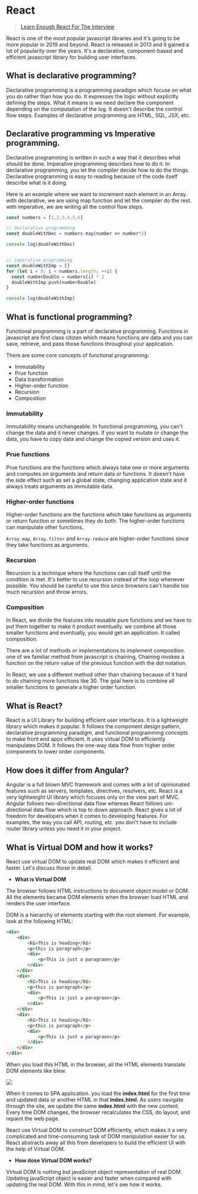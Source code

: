 # React

> [Learn Enough React For The Interview](https://medium.com/bb-tutorials-and-thoughts/learn-enough-react-for-the-interview-f460a2fa3aeb)

React is one of the most popular javascript libraries and it's going to be more popular in 2019 and beyond. React is released in 2013 and it gained a lot of popularity over the years.  It's a declarative, component-based and efficient javascript library for building user interfaces.

## What is declarative programming?

Declarative programming is a programming paradigm which focuse on what you do rather than how you do. It expresses the logic without explicitly defining the steps. What it means is we need declare the component depending on the computation of the log. It doesn't describe the control flow steps. Examples of declarative programming are HTML, SQL, JSX, etc.

## Declarative programming vs Imperative programming.

Declarative programming is written in such a way that it describes what should be done. Imperative programming describes how to do it. In declarative programming, you let the compiler decide how to do the things. Declarative programming is easy to reading because of the code itself describe what is it doing.

Here is an example where we want to increment each element in an Array. with declarative, we are using map function and let the compiler do the rest. with imperative, we are writing all the control flow steps.

```javascript
const numbers = [1,2,3,4,5,6]

// declarative programming
const doubleWithDec = numbers.map(number => number*2)

console.log(doubleWithDec)


// imperative programming
const doubleWithImp = []
for (let i = 0; i < numbers.length; ++i) {
  const numberDouble = numbers[i] * 2
  doubleWithImp.push(numberDouble)
}

console.log(doubleWithImp)
```
## What is functional programming?

Functional programming is a part of declarative programming. Functions in javascript are first class citizen which means functions are data and you can save, retrieve, and pass those functions throughout your application. 

There are some core concepts of functional programming:

* Immutability
* Prue function
* Data transformation
* Higher-order function
* Recursion
* Composition

### Immutability

Immutability means unchangeable. In functional programming, you can't change the data and it never changes. if you want to mutate or change the data, you have to copy data and change the copied version and uses it.

### Prue functions

Prue functions are the functions which always take one or more arguments and computes on arguments and return data or functions. It doesn't have the side effect such as set a global state, changing application state and it always treats arguments as immutable data.

### Higher-order functions

Higher-order functions are the functions which take functions as arguments or return function or sometimes they do both. The higher-order functions can manipulate other functions.

`Array.map`, `Array.filter` and `Array.reduce` are higher-order functions since they take functions as arguments.

### Recursion

Recursion is a technique where the functions can call itself until the condition is met. It's better to use recursion instead of the loop whenever possible. You should be careful to use this since browsers can't handle too much recursion and throw errors. 

### Composition

In React, we divide the features into reusable pure functions and we have to put them together to make it product eventually. we combine all those smaller functions and eventually, you would get an application. It called composition. 

There are a lot of methods or implementations to implement composition. one of we familiar method from javascript is chaining,  Chaining invokes a function on the return value of the previous function with the dot notation.

In React, we use a different method other than chaining because of it hard to do chaining more functions like 30. The goal here is to combine all smaller functions to generate a higher order function.

## What is React?

React is a UI Library for building efficient user interfaces. It is a lightweight library which makes it popular. It follows the component design pattern, declarative programming paradigm,  and functional programming concepts to make front end apps efficient. It uses virtual DOM to efficiently manipulates DOM. It follows the one-way data flow from higher order components to lower order components.

## How does it differ from Angular?

Angular is a full blown MVC framework and comes with a lot of opinionated features such as servers, templates, directives, resolvers, etc. React is a very lightweight UI library which focuses only on the view part of MVC. Angular follows two-directional data flow whereas React follows uni-directional data flow which is top to down approach. React gives a lot of freedom for developers when it comes to developing features. For examples, the way you call API, routing, etc. you don't have to include router library unless you need it in your project. 

## What is Virtual DOM and how it works?

React use virtual DOM to update real DOM which makes it efficient and faster. Let's discuss those in detail.

* **What is Virtual DOM**

The browser follows HTML instructions to document object model or DOM. All the elements became DOM elements when the browser load HTML and renders the user interface.

DOM is a hierarchy of elements starting with the root element. For example, look at the following HTML: 

```HTML
<div>
    <div>
        <h1>This is heading</h1>
        <p>this is paragraph</p>
        <div>
            <p>This is just a paragraon</p>
        </div>
    </div>
    <div>
        <h1>This is heading</h1>
        <p>this is paragraph</p>
        <div>
            <p>This is just a paragraon</p>
        </div>
    </div>
    <div>
        <h1>This is heading</h1>
        <p>this is paragraph</p>
        <div>
            <p>This is just a paragraon</p>
        </div>
    </div>
</div>
```

When you load this HTML in the browser, all the HTML elements translate DOM elements like blew.

![](https://cdn-images-1.medium.com/max/1600/1*yosvJviLqQ023jO8Jn48hQ.png)

When it comes to SPA application. you load the **index.html** for the first time and updated data or another HTML in that **index.html**. As users navigate through the site, we update the same **index.html** with the new content. Every time DOM changes, the browser recalculates the CSS, do layout, and repaint the web page.

React use Virtual DOM to construct DOM efficiently, which makes it a very complicated and time-consuming task of DOM manipulation easier for us. React abstracts away all this from developers to build the efficient UI with the help of Virtual DOM.
 
* **How dose Virtual DOM works?**

Virtual DOM is nothing but javaScirpt object representation of real DOM. Updating javaScript object is easier and faster when compared with updating the real DOM. With this in mind, let's see how it works.
